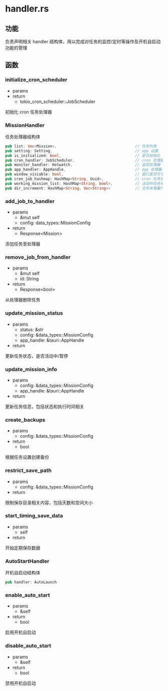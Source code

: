 # handler.rs

## 功能

负责声明相关 handler 结构体，用以完成对任务的监控/定时等操作及开机自启动功能的管理



## 函数

### initialize_cron_scheduler

- params
- return 
  - tokio_cron_scheduler::JobScheduler

初始化 cron 任务处理器



### MissionHandler

任务处理器结构体

``` rust
pub list: Vec<Mission>,                                   // 任务列表
pub setting: Setting,									  // app 设置
pub is_initialized: bool,								  // 是否初始化
pub cron_handler: JobScheduler,                           // cron 处理器
pub monitor_handler: Hotwatch,							  // 监控处理器
pub app_handler: AppHandle,								  // app 处理器
pub window_visiable: bool,								  // 窗口是否可见
pub cron_job_hashmap: HashMap<String, Uuid>,			  // cron 任务哈希表 任务名称-cron 任务id
pub working_mission_list: HashMap<String, bool>,		  // 活动中任务哈希表 任务名称-是否活动中
pub dir_increment: HashMap<String, Vec<String>>			  // 文件夹增量内容，暂为使用
```



### add_job_to_handler

- params
  - &mut self
  - config: data_types::MissionConfig
- return
  - Response\<Mission>

添加任务至处理器



### remove_job_from_handler

- params
  - &mut self
  - id: String
- return
  - Response\<bool>

从处理器删除任务



### update_mission_status

- params
  - status: &str
  - config: &data_types::MissionConfig
  - app_handle: &tauri::AppHandle
- return

更新任务状态，是否活动中/暂停



### update_mission_info

- params
  - config: &data_types::MissionConfig
  - app_handle: &tauri::AppHandle
- return

更新任务信息，包括状态和执行时间相关



### create_backups

- params
  - config: &data_types::MissionConfig
- return
  - bool

根据任务设置创建备份



### restrict_save_path

- params
  - config: &data_types::MissionConfig
- return

限制保存目录相关内容，包括天数和空间大小



### start_timing_save_data

- params
  - self
- return

开始定期保存数据



### AutoStartHandler

开机自启动结构体

``` rust
pub handler: AutoLaunch
```



### enable_auto_start

- params
  - &self
- return
  - bool

启用开机自启动



### disable_auto_start

- params
  - &self
- return 
  - bool

禁用开机自启动

